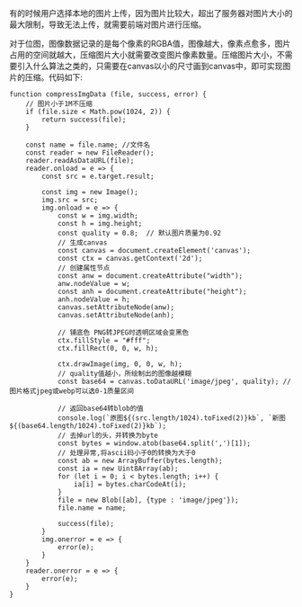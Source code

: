 有的时候用户选择本地的图片上传，因为图片比较大，超出了服务器对图片大小的最大限制，导致无法上传，就需要前端对图片进行压缩。

对于位图，图像数据记录的是每个像素的RGBA值，图像越大，像素点愈多，图片占用的空间就越大，压缩图片大小就需要改变图片像素数量。压缩图片大小，不需要引入什么算法之类的，只需要在canvas以小的尺寸画到canvas中，即可实现图片的压缩。代码如下:
<pre><code>function compressImgData (file, success, error) {
    // 图片小于1M不压缩
    if (file.size < Math.pow(1024, 2)) {
        return success(file);
    }

    const name = file.name; //文件名
    const reader = new FileReader();
    reader.readAsDataURL(file);
    reader.onload = e => {
        const src = e.target.result;
        
        const img = new Image();
        img.src = src;
        img.onload = e => {
            const w = img.width;
            const h = img.height;
            const quality = 0.8;  // 默认图片质量为0.92
            // 生成canvas
            const canvas = document.createElement('canvas');
            const ctx = canvas.getContext('2d');
            // 创建属性节点
            const anw = document.createAttribute("width");
            anw.nodeValue = w;
            const anh = document.createAttribute("height");
            anh.nodeValue = h;
            canvas.setAttributeNode(anw);
            canvas.setAttributeNode(anh);

            // 铺底色 PNG转JPEG时透明区域会变黑色
            ctx.fillStyle = "#fff";
            ctx.fillRect(0, 0, w, h);

            ctx.drawImage(img, 0, 0, w, h);
            // quality值越小，所绘制出的图像越模糊
            const base64 = canvas.toDataURL('image/jpeg', quality); // 图片格式jpeg或webp可以选0-1质量区间

            // 返回base64转blob的值
            console.log(`原图${(src.length/1024).toFixed(2)}kb`, `新图${(base64.length/1024).toFixed(2)}kb`);
            // 去掉url的头，并转换为byte
            const bytes = window.atob(base64.split(',')[1]);
            // 处理异常,将ascii码小于0的转换为大于0
            const ab = new ArrayBuffer(bytes.length);
            const ia = new Uint8Array(ab);
            for (let i = 0; i < bytes.length; i++) {
                ia[i] = bytes.charCodeAt(i);
            }
            file = new Blob([ab], {type : 'image/jpeg'});
            file.name = name;

            success(file);
        }
        img.onerror = e => {
            error(e);
        }
    }
    reader.onerror = e => {
        error(e);
    }
}</code></pre>

